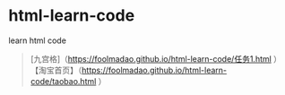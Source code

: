 # html-learn-code
learn html code
>[九宫格]（https://foolmadao.github.io/html-learn-code/任务1.html ）
【淘宝首页】（https://foolmadao.github.io/html-learn-code/taobao.html ）
